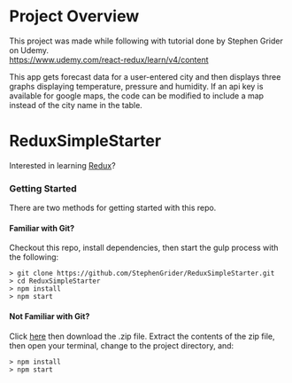 # Project Overview
This project was made while following with tutorial done by Stephen Grider on Udemy.  
https://www.udemy.com/react-redux/learn/v4/content

This app gets forecast data for a user-entered city and then displays three graphs
displaying temperature, pressure and humidity.  If an api key is available for google
maps, the code can be modified to include a map instead of the city name in the table.

# ReduxSimpleStarter

Interested in learning [Redux](https://www.udemy.com/react-redux/)?

### Getting Started

There are two methods for getting started with this repo.

#### Familiar with Git?
Checkout this repo, install dependencies, then start the gulp process with the following:

```
> git clone https://github.com/StephenGrider/ReduxSimpleStarter.git
> cd ReduxSimpleStarter
> npm install
> npm start
```

#### Not Familiar with Git?
Click [here](https://github.com/StephenGrider/ReactStarter/releases) then download the .zip file.  Extract the contents of the zip file, then open your terminal, change to the project directory, and:

```
> npm install
> npm start
```
